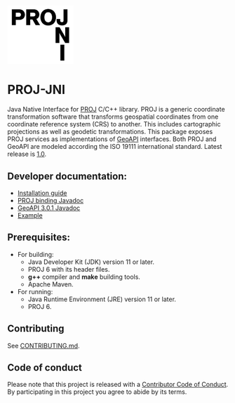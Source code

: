 <img src="PROJ-JNI.min.svg" alt="PROJ-JNI" width="30%">

# PROJ-JNI
Java Native Interface for [PROJ](https://proj.org/) C/C++ library.
PROJ is a generic coordinate transformation software that transforms
geospatial coordinates from one coordinate reference system (CRS) to another.
This includes cartographic projections as well as geodetic transformations.
This package exposes PROJ services as implementations of [GeoAPI](https://www.geoapi.org/) interfaces.
Both PROJ and GeoAPI are modeled according the ISO 19111 international standard.
Latest release is [1.0](https://github.com/OSGeo/PROJ-JNI/releases/1.0).

## Developer documentation:

  * [Installation guide](https://osgeo.github.io/PROJ-JNI/install.html)
  * [PROJ binding Javadoc](https://osgeo.github.io/PROJ-JNI/index.html)
  * [GeoAPI 3.0.1 Javadoc](https://www.geoapi.org/3.0/javadoc/index.html)
  * [Example](./example)

## Prerequisites:

  * For building:
    - Java Developer Kit (JDK) version 11 or later.
    - PROJ 6 with its header files.
    - **g++** compiler and **make** building tools.
    - Apache Maven.
  * For running:
    - Java Runtime Environment (JRE) version 11 or later.
    - PROJ 6.

## Contributing

See
[CONTRIBUTING.md](https://github.com/OSGeo/PROJ-JNI/blob/master/CONTRIBUTING.md).

## Code of conduct

Please note that this project is released with a [Contributor Code of
Conduct](https://github.com/OSGeo/PROJ-JNI/blob/master/CODE_OF_CONDUCT.md).
By participating in this project you agree to abide by its terms.
